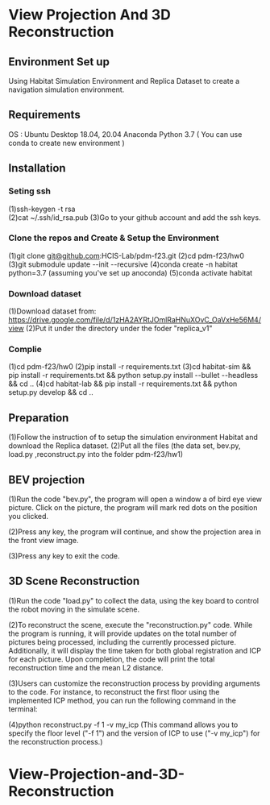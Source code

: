 # View Projection And 3D Reconstruction

## Environment Set up
Using Habitat Simulation Environment and Replica Dataset to create a navigation simulation environment.

## Requirements
OS : Ubuntu Desktop 18.04, 20.04
Anaconda
Python 3.7 ( You can use conda to create new environment )

## Installation

### Seting ssh
(1)ssh-keygen -t rsa  
(2)cat ~/.ssh/id_rsa.pub 
(3)Go to your github account and add the ssh keys.

### Clone the repos and Create & Setup the Environment
(1)git clone git@github.com:HCIS-Lab/pdm-f23.git 
(2)cd pdm-f23/hw0
(3)git submodule update --init --recursive
(4)conda create -n habitat python=3.7 (assuming you've set up anoconda)
(5)conda activate habitat

### Download dataset
(1)Download dataset from: https://drive.google.com/file/d/1zHA2AYRtJOmlRaHNuXOvC_OaVxHe56M4/view 
(2)Put it under the directory under the foder "replica_v1"

### Complie
(1)cd pdm-f23/hw0
(2)pip install -r requirements.txt
(3)cd habitat-sim && pip install -r requirements.txt && python setup.py  install --bullet --headless && cd ..
(4)cd habitat-lab && pip install -r requirements.txt && python setup.py develop && cd ..

## Preparation
(1)Follow the instruction of to setup the simulation environment Habitat and download the Replica dataset.
(2)Put all the files (the data set, bev.py, load.py ,reconstruct.py into the folder pdm-f23/hw1)

## BEV projection
(1)Run the code "bev.py", the program will open a window a of bird eye view picture. Click on the picture, the program will mark red dots on the position you clicked.

(2)Press any key, the program will continue, and show the projection area in the front view image.

(3)Press any key to exit the code.

## 3D Scene Reconstruction
(1)Run the code "load.py" to collect the data, using the key board to control the robot moving in the simulate scene.

(2)To reconstruct the scene, execute the "reconstruction.py" code. While the program is running, it will provide updates on the total number of pictures being processed, including the currently processed picture. Additionally, it will display the time taken for both global registration and ICP for each picture. Upon completion, the code will print the total reconstruction time and the mean L2 distance.

(3)Users can customize the reconstruction process by providing arguments to the code. For instance, to reconstruct the first floor using the implemented ICP method, you can run the following command in the terminal:

(4)python reconstruct.py -f 1 -v my_icp 
(This command allows you to specify the floor level ("-f 1") and the version of ICP to use ("-v my_icp") for the reconstruction process.)
# View-Projection-and-3D-Reconstruction
